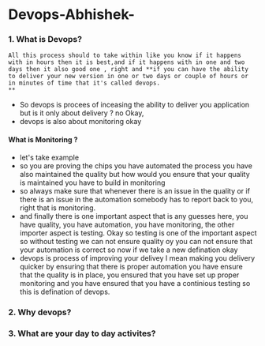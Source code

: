 # Devops-Abhishek-

### 1. What is Devops? 
```
All this process should to take within like you know if it happens with in hours then it is best,and if it happens with in one and two days then it also good one , right and **if you can have the ability to deliver your new version in one or two days or couple of hours or in minutes of time that it's called devops.
**
```
- So devops is procees of inceasing the ability to deliver you application but is it only about delivery ? no Okay,
- devops is also about monitoring okay

#### What is Monitoring ?
- let's take example
- so you are proving the chips you have automated the process you have also maintained the quality but how would you ensure that your quality is maintained you have to build in monitoring
- so always make sure that whenever there is an issue in the quality or if there is an issue in the automation somebody has to report back to you, right that is monitoring.
- and finally there is one important aspect that is any guesses here, you have quality, you have automation, you have monitoring, the other importer aspect is testing. Okay so testing is one of the important aspect
  so without testing we can not ensure quality oy you can not ensure that your automation is correct so now if we take a new defination okay
- devops is process of improving your delivey I mean making you delivery quicker by ensuring that there is proper automation you have ensure that the quality is in place, you ensured that you have set up proper monitoring
  and you have ensured that you have a continious testing so this is defination of devops.
     
### 2. Why devops?

### 3. What are your day to day activites?
